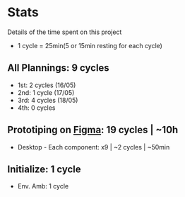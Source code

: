 # Stats
Details of the time spent on this project

* 1 cycle = 25min(5 or 15min resting for each cycle)

## All Plannings: 9 cycles
* 1st: 2 cycles (16/05)
* 2nd: 1 cycle (17/05)
* 3rd: 4 cycles (18/05)
* 4th: 0 cycles

## Prototiping on [Figma]: 19 cycles | ~10h
* Desktop - Each component: x9 | ~2 cycles | ~50min

## Initialize: 1 cycle
* Env. Amb: 1 cycle


[Figma]: https://www.figma.com/file/wUBzhofzIoWjlNo0ZdNbZ1/Provi-Challenge?node-id=0%3A1
[Dev]: https://github.com/savio591/provi-clone/tree/dev

[projects]: https://github.com/savio591/provi-clone/projects/1
[issues]: https://github.com/savio591/provi-clone/issues
[milestones]: https://github.com/savio591/provi-clone/milestones
[STATS.md]: ./stats.md

[Provi]: https://provi.com.br